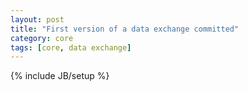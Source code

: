 ```yaml
---
layout: post
title: "First version of a data exchange committed"
category: core
tags: [core, data exchange]
---
```

{% include JB/setup %}

